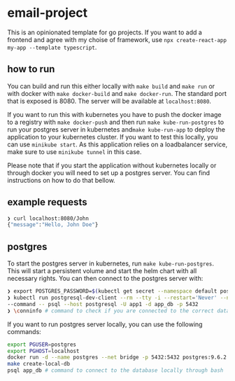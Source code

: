 # email-project
This is an opinionated template for go projects. If you want to add a frontend and agree with my choise of framework, 
use `npx create-react-app my-app --template typescript`.

## how to run
You can build and run this either locally with `make build` and `make run` or with docker with `make docker-build` and 
`make docker-run`. The standard port that is exposed is 8080. The server will be available at `localhost:8080`.

If you want to run this with kubernetes you have to push the docker image to a registry with `make docker-push` and 
then run `make kube-run-postgres` to run your postgres server in kubernetes and`make kube-run-app` to deploy the application
to your kubernetes cluster. If you want to test this locally, you can use `minikube start`. As this application relies 
on a loadbalancer service, make sure to use `minikube tunnel` in this case.

Please note that if you start the application without kubernetes locally or through docker you will need to set up a postgres server. 
You can find instructions on how to do that bellow.

## example requests
```bash
❯ curl localhost:8080/John
{"message":"Hello, John Doe"}
```

## postgres
To start the postgres server in kubernetes, run `make kube-run-postgres`. This will start a persistent volume and 
start the helm chart with all necessary rights. You can then connect to the postgres server with: 

```bash
❯ export POSTGRES_PASSWORD=$(kubectl get secret --namespace default postgresql -o jsonpath="{.data.password}" | base64 --decode)
❯ kubectl run postgresql-dev-client --rm --tty -i --restart='Never' --namespace default --image docker.io/bitnami/postgresql:14.1.0-debian-10-r80 --env="PGPASSWORD=$POSTGRES_PASSWORD" \
--command -- psql --host postgresql -U app1 -d app_db -p 5432
❯ \conninfo # command to check if you are connected to the correct database
```

If you want to run postgres server locally, you can use the following commands:

```bash
export PGUSER=postgres
export PGHOST=localhost
docker run -d --name postgres --net bridge -p 5432:5432 postgres:9.6.2 # replace bridge if you aren't using Docker on the Mac
make create-local-db 
psql app_db # command to connect to the database locally through bash
```
